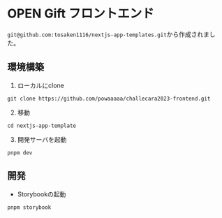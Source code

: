 # OPEN Gift フロントエンド

`git@github.com:tosaken1116/nextjs-app-templates.git`から作成されました。

## 環境構築

1. ローカルにclone

`git clone https://github.com/powaaaaa/challecara2023-frontend.git`

2. 移動

`cd nextjs-app-template`

3. 開発サーバを起動

`pnpm dev`

## 開発

- Storybookの起動

`pnpm storybook`
